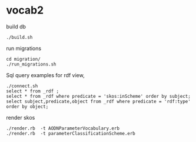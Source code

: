 vocab2
======

build db

    ./build.sh

run migrations

    cd migration/
    ./run_migrations.sh 

Sql query examples for rdf view, 

    ./connect.sh
    select * from _rdf ;
    select * from _rdf where predicate = 'skos:inScheme' order by subject;
    select subject,predicate,object from _rdf where predicate = 'rdf:type' order by object;

render skos 

	./render.rb  -t AODNParameterVocabulary.erb 
	./render.rb  -t parameterClassificationScheme.erb

